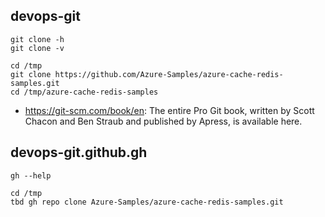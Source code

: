 ## devops-git

```
git clone -h
git clone -v

cd /tmp
git clone https://github.com/Azure-Samples/azure-cache-redis-samples.git
cd /tmp/azure-cache-redis-samples
```

- https://git-scm.com/book/en: The entire Pro Git book, written by Scott Chacon and Ben Straub and published by Apress, is available here.

## devops-git.github.gh

```
gh --help

cd /tmp
tbd gh repo clone Azure-Samples/azure-cache-redis-samples.git
```
